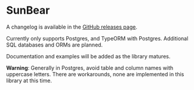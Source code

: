 # SunBear

A changelog is available in the [GitHub releases page](https://github.com/inscreen/sunbear/releases).

Currently only supports Postgres, and TypeORM with Postgres. Additional SQL databases and ORMs are planned.

Documentation and examples will be added as the library matures.

**Warning**: Generally in Postgres, avoid table and column names with uppercase letters. There are workarounds, none are implemented in this library at this time.